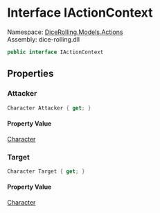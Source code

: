 # <a id="DiceRolling_Models_Actions_IActionContext"></a> Interface IActionContext

Namespace: [DiceRolling.Models.Actions](DiceRolling.Models.Actions.md)  
Assembly: dice\-rolling.dll  

```csharp
public interface IActionContext
```

## Properties

### <a id="DiceRolling_Models_Actions_IActionContext_Attacker"></a> Attacker

```csharp
Character Attacker { get; }
```

#### Property Value

 [Character](DiceRolling.Models.Characters.Character.md)

### <a id="DiceRolling_Models_Actions_IActionContext_Target"></a> Target

```csharp
Character Target { get; }
```

#### Property Value

 [Character](DiceRolling.Models.Characters.Character.md)

